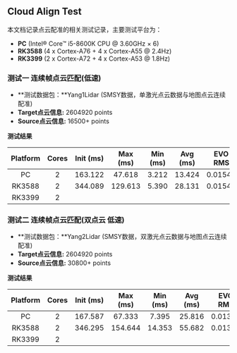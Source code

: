 ## Cloud Align Test

本文档记录点云配准的相关测试记录，主要测试平台为：

- **PC**  (Intel® Core™ i5-8600K CPU @ 3.60GHz × 6)
- **RK3588** (4 x Cortex-A76 + 4 x Cortex-A55 @ 2.4Hz)
- **RK3399**  (2 x Cortex-A72 + 4 x Cortex-A53 @ 1.8Hz)



### 测试一 连续帧点云匹配(低速)

- **测试数据包：**Yang1Lidar (SMSY数据，单激光点云数据与地图点云连续配准)
- **Target点云信息:** 2604920 points
- **Source点云信息:** 16500+ points

**测试结果**

| Platform | Cores | Init (ms) | Max (ms) | Min (ms) | Avg (ms) | EVO-RMSE |
| :------: | :---: | :-------: | :------: | :------: | :------: | :------: |
|    PC    |   2   |  163.122  |  47.618  |  3.212   |  13.424  | 0.015430 |
|  RK3588  |   2   |  344.089  | 129.613  |  5.390   |  28.131  | 0.015435 |
|  RK3399  |   2   |           |          |          |          |          |





### 测试二 连续帧点云匹配(双点云 低速)

- **测试数据包：**Yang2Lidar (SMSY数据，双激光点云数据与地图点云连续配准)
- **Target点云信息:** 2604920 points
- **Source点云信息:** 30800+ points

**测试结果**

| Platform | Cores | Init (ms) | Max (ms) | Min (ms) | Avg (ms) | EVO-RMSE |
| :------: | :---: | :-------: | :------: | :------: | :------: | :------: |
|    PC    |   2   |  167.587  |  67.333  |  7.395   |  25.816  | 0.013055 |
|  RK3588  |   2   |  346.295  | 154.644  |  14.353  |  55.682  | 0.013055 |
|  RK3399  |   2   |           |          |          |          |          |

